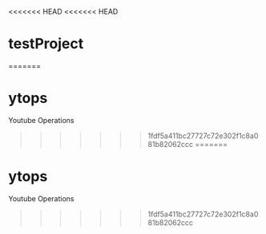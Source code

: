 <<<<<<< HEAD
<<<<<<< HEAD
# testProject
=======
# ytops
Youtube Operations
>>>>>>> 1fdf5a411bc27727c72e302f1c8a081b82062ccc
=======
# ytops
Youtube Operations
>>>>>>> 1fdf5a411bc27727c72e302f1c8a081b82062ccc
